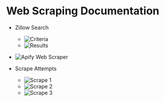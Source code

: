 # Web Scraping Documentation

- Zillow Search
  - ![Criteria](https://github.com/sheacon/nashville_real_estate/blob/main/data/0_raw/zillow_search_criteria.png)
  - ![Results](https://github.com/sheacon/nashville_real_estate/blob/main/data/0_raw/zillow_search_area.png)

- ![Apify Web Scraper](https://apify.com/petr_cermak/zillow-api-scraper)

- Scrape Attempts
  - ![Scrape 1](https://github.com/sheacon/nashville_real_estate/blob/main/data/0_raw/scrape_1/scrape_1_screenshot.png)
  - ![Scrape 2](https://github.com/sheacon/nashville_real_estate/blob/main/data/0_raw/scrape_2/scrape_2_screenshot.png)
  - ![Scrape 3](https://github.com/sheacon/nashville_real_estate/blob/main/data/0_raw/scrape_3/scrape_3_screenshot.png)
